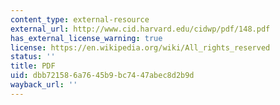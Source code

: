 ```yaml
---
content_type: external-resource
external_url: http://www.cid.harvard.edu/cidwp/pdf/148.pdf
has_external_license_warning: true
license: https://en.wikipedia.org/wiki/All_rights_reserved
status: ''
title: PDF
uid: dbb72158-6a76-45b9-bc74-47abec8d2b9d
wayback_url: ''
---
```

